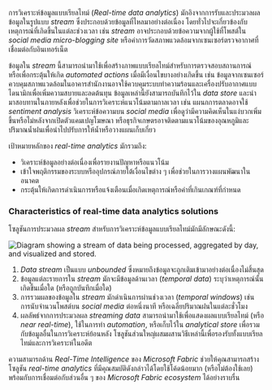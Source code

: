 
การวิเคราะห์ข้อมูลแบบเรียลไทม์ (_Real-time data analytics_) มักอิงจากการรับและประมวลผลข้อมูลในรูปแบบ _stream_ ซึ่งประกอบด้วยข้อมูลที่ไหลมาอย่างต่อเนื่อง โดยทั่วไปจะเกี่ยวข้องกับเหตุการณ์ที่เกิดขึ้นในแต่ละช่วงเวลา เช่น _stream_ อาจประกอบด้วยข้อความจากผู้ใช้ที่โพสต์ใน _social media micro-blogging site_ หรือค่าการวัดสภาพแวดล้อมจากเซนเซอร์ตรวจอากาศที่เชื่อมต่อกับอินเทอร์เน็ต

ข้อมูลใน _stream_ นี้สามารถนำมาใช้เพื่อสร้างภาพแบบเรียลไทม์สำหรับการตรวจสอบสถานการณ์ หรือเพื่อกระตุ้นให้เกิด _automated actions_ เมื่อมีเงื่อนไขบางอย่างเกิดขึ้น เช่น ข้อมูลจากเซนเซอร์ควบคุมสภาพแวดล้อมในอาคารสำนักงานอาจใช้ควบคุมระบบทำความร้อนและเครื่องปรับอากาศแบบไดนามิกเพื่อเพิ่มความสบายและลดต้นทุน ข้อมูลเหล่านี้ยังสามารถบันทึกไว้ใน _data store_ และนำมาสอบทานในภายหลังเพื่อช่วยในการวิเคราะห์แนวโน้มตามกาลเวลา เช่น แผนกการตลาดอาจใช้ _sentiment analysis_ วิเคราะห์ข้อความบน _social media_ เพื่อดูว่ามีความคิดเห็นในแง่บวกเพิ่มขึ้นหรือไม่หลังจากเปิดตัวแคมเปญโฆษณา หรือธุรกิจเกษตรอาจติดตามแนวโน้มของอุณหภูมิและปริมาณน้ำฝนเพื่อนำไปปรับการให้น้ำหรือวางแผนเก็บเกี่ยว

เป้าหมายหลักของ _real-time analytics_ มักรวมถึง:

- วิเคราะห์ข้อมูลอย่างต่อเนื่องเพื่อรายงานปัญหาหรือแนวโน้ม
- เข้าใจพฤติกรรมของระบบหรืออุปกรณ์ภายใต้เงื่อนไขต่าง ๆ เพื่อช่วยในการวางแผนพัฒนาในอนาคต
- กระตุ้นให้เกิดการดำเนินการหรือแจ้งเตือนเมื่อเกิดเหตุการณ์หรือค่าที่เกินเกณฑ์ที่กำหนด

### Characteristics of real-time data analytics solutions

โซลูชันการประมวลผล _stream_ สำหรับการวิเคราะห์ข้อมูลแบบเรียลไทม์มักมีลักษณะดังนี้:

![Diagram showing a stream of data being processed, aggregated by day, and visualized and stored.](https://learn.microsoft.com/en-us/training/wwl/get-started-kusto-fabric/media/stream-processing.png)

1. _Data stream_ เป็นแบบ _unbounded_ ซึ่งหมายถึงข้อมูลจะถูกเติมเข้ามาอย่างต่อเนื่องไม่สิ้นสุด
2. ข้อมูลแต่ละรายการใน _stream_ มักจะมีข้อมูลด้านเวลา (_temporal data_) ระบุว่าเหตุการณ์นั้นเกิดขึ้นเมื่อใด (หรือถูกบันทึกเมื่อใด)
3. การรวมผลของข้อมูลใน _stream_ มักดำเนินการผ่านช่วงเวลา (_temporal windows_) เช่น การนับจำนวนโพสต์บน _social media_ ต่อหนึ่งนาที หรือเฉลี่ยปริมาณฝนในแต่ละชั่วโมง
4. ผลลัพธ์จากการประมวลผล _streaming data_ สามารถนำมาใช้เพื่อแสดงผลแบบเรียลไทม์ (หรือ _near real-time_), ใช้ในการทำ _automation_, หรือเก็บไว้ใน _analytical store_ เพื่อรวมกับข้อมูลอื่นในการวิเคราะห์ย้อนหลัง โซลูชันส่วนใหญ่ผสมผสานวิธีเหล่านี้เพื่อรองรับทั้งแบบเรียลไทม์และการวิเคราะห์ในอดีต

ความสามารถด้าน _Real-Time Intelligence_ ของ _Microsoft Fabric_ ช่วยให้คุณสามารถสร้างโซลูชัน _real-time analytics_ ที่มีคุณสมบัติดังกล่าวได้โดยใช้โค้ดน้อยมาก (หรือไม่ต้องใช้เลย) พร้อมกับการเชื่อมต่อกับส่วนอื่น ๆ ของ _Microsoft Fabric ecosystem_ ได้อย่างราบรื่น